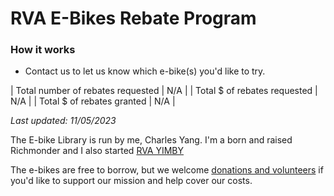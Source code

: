 # RVA E-Bikes Rebate Program



### How it works

- Contact us to let us know which e-bike(s) you'd like to try.


| Total number of rebates requested      | N/A       |
| Total $ of rebates requested   | N/A        |
| Total $ of rebates granted   | N/A        |

*Last updated: 11/05/2023*

The E-bike Library is run by me, Charles Yang. I'm a born and raised Richmonder and I also started [RVA YIMBY](https://www.rvayimby.org/)

The e-bikes are free to borrow, but we welcome [donations and volunteers](/support) if
you'd like to support our mission and help cover our costs.